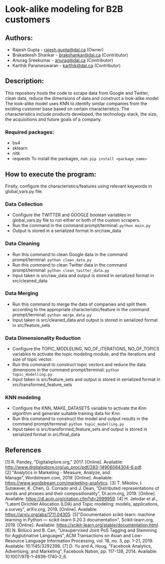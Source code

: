 # Look-alike modeling for B2B customers #

## Authors: ##
* Rajesh Gupta - rajesh.gupta@dal.ca (Owner)
* Brakadeesh Shankar - brakshankar@dal.ca (Contributor)
* Anurag Sreekumar - anurag@dal.ca (Contributor)
* Karthik Parameswaran - karthik@dal.ca (Contributor)

## Description: ##
This repository hosts the code to scrape data from Google and Twitter, clean data, reduce the dimensions of data and construct a look-alike model. The look-alike model uses KNN to identify similar companies from the existing customer base based on certain characteristics. The characteristics include products developed, the technology stack, the size, the acquisitions and future goals of a company.

### Required packages: ###
* bs4
* sklearn
* nltk
* requests
To install the packages, run: ```pip install <package_name>```

## How to execute the program: ##
Firstly, configure the characteristics/features using relevant keywords in global_vars.py file.

### Data Collection ###
- Configure the TWITTER and GOOGLE boolean variables in global_vars.py file to run either or both of the custom scrapers.
- Run the command in the command prompt/terminal:  ```python main.py```
- Output is stored in a serialized format in src/raw_data

### Data Cleaning ###
- Run this command to clean Google data in the command prompt/terminal: ```python clean_data.py```
- Run this command to clean Twitter data in the command prompt/terminal: ```python clean_twitter_data.py```
- Input taken is src/raw_data and output is stored in serialized format in src/cleaned_data

### Data Merging ###
- Run this command to merge the data of companies and split them according to the appropriate characteristic/feature in the command prompt/terminal: ```python merge_data.py```
- Input taken is src/cleaned_data and output is stored in serialized format in src/feature_sets

### Data Dimensionality Reduction ###
- Configure the TOPIC_MODLELING, NO_OF_ITERATIONS, NO_OF_TOPICS variables to activate the topic modeling module, and the iterations and size of topic vector.
- Run this command to construct topic vectors and reduce the data dimensions in the command prompt/terminal: ```python topic_modelling.py```
- Input taken is src/feature_sets and output is stored in serialized format in src/transformed_feature_sets

### KNN modeling ###
- Configure the KNN, MAKE_DATASETS variable to activate the Knn algorithm and generate suitable training data for Knn.
- Run this command to construct the model and output results in the command prompt/terminal: ```python topic_modelling.py```
- Input taken is src/transformed_feature_sets and output is stored in serialized format in src/final_data

## References ##
[1] R. Pandey, "Digitalxplore.org," 2017. [Online]. Available: http://www.digitalxplore.org/up_proc/pdf/283-14906064304-6.pdf.  
[2] "Analytics in Marketing - Measure, Analyze, and Manage", Wordstream.com, 2019. [Online]. Available: https://www.wordstream.com/marketing-analytics. 
[3] T. Mikolov, I. Sutskever, K. Chen, G. Corrado and J. Dean, "Distributed representations of words and phrases and their compositionality", Dl.acm.org, 2019. [Online]. Available: https://dl.acm.org/citation.cfm?id=2999959. 
[4] H. Jelodar et al., "Latent Dirichlet Allocation (LDA) and Topic modeling: models, applications, a survey", arXiv.org, 2019. [Online]. Available: https://arxiv.org/abs/1711.04305. 
[5]"Documentation scikit-learn: machine learning in Python — scikit-learn 0.20.3 documentation", Scikit-learn.org, 2019. [Online]. Available: https://scikit-learn.org/stable/documentation.html. 
[6] N. Bölücü and B. Can, "Unsupervised Joint PoS Tagging and Stemming for Agglutinative Languages", ACM Transactions on Asian and Low-Resource Language Information Processing, vol. 18, no. 3, pp. 1-21, 2019. Available: 10.1145/3292398. 
[7] D. Yu and A. Houg, "Facebook Analytics, Advertising, and Marketing", Facebook Nation, pp. 117-138, 2014. Available: 10.1007/978-1-4939-1740-2_6. 
